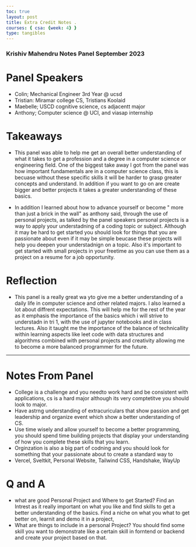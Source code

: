 ```yaml
---
toc: true
layout: post
title: Extra Credit Notes .
courses: { csa: {week: 4} }
type: tangibles
---
```


### Krishiv Mahendru Notes Panel September 2023

# Panel Speakers 
- Colin; Mechanical Engineer 3rd Year @ ucsd
- Tristian: Miramar college CS, Tristians Koolaid
- Maebelle; USCD cognitive science, cs adjacentt major 
- Anthony; Computer science @ UCI, and viasap internship 

# Takeaways 
- This panel was able to help me get an overall better understanding of what it takes to get a profession and a degree in a computer science or engineering field. One of the biggest take away I got from the panel was how important fundamentals are in a computer science class, this is becuase without these specific skills it will be harder to grasp greater concepts and understand. In addition if you want to go on are create bigger and better projects it takes a greater understanding of these basics. 

- In addition I learned about how to advance yourself or become " more than just a brick in the wall" as anthony said, through the use of personal projects, as talked by the panel speakers personal projects is a way to apply your understadning of a coding topic or subject. Although it may be hard to get started you should look for things that you are passionate about even if it may be simple beucase these projects will help you deepen your understadnign on a topic. Also it's important to get started with small projects in your freetime as you can use them as a project on a resume for a job opportunity. 

# Reflection
-  This panel is a really great wa yto give me a better understanding of a daily life in computer science and other related majors. I also learned a lot about diffrent expectations. This will help me for the rest of the year as it emphasis the importance of the basics which i will strive to understadn in tri 1, with the use of jupyter notebooks and in class lectures. Also it taught me the importance of the balance of technicallity within learning aspects like leet code with data structures and algorithms combined with personal projects and creativity allowing me  to become a more balanced programmer for the future. 

----------------------------------
#  Notes From Panel 
- College is a challenge and you needto work hard and be consistent with applications, cs is a hard major although its very comptetitve you should look to major. 
- Have astrng understanding of extracuriculars that show passion and get leadership and organize event which show a better understanding of CS. 
- Use time wisely and allow yourself to become a better programming, you should spend time building projects that display your understanding of how you complete these skills that you learn. 
- Orginzation is also a big part of codning and you should look for something that your passionate about to create a standard way to 
- Vercel, Sveltkit, Personal Website, Tailwind CSS, Handshake, WayUp

# Q and A 
- what are good Personal Project and  Where to get Started?  Find an Intrest as it really important on what you like and find skills to get a better understanding of the basics. Find a niche on what you what to get better on, learnit and demo it in a project, 
- What are things to include in a personal Project? You should find some skill you want to demonstrate like a certain skill in forntend or backend and create your project based on that. 



